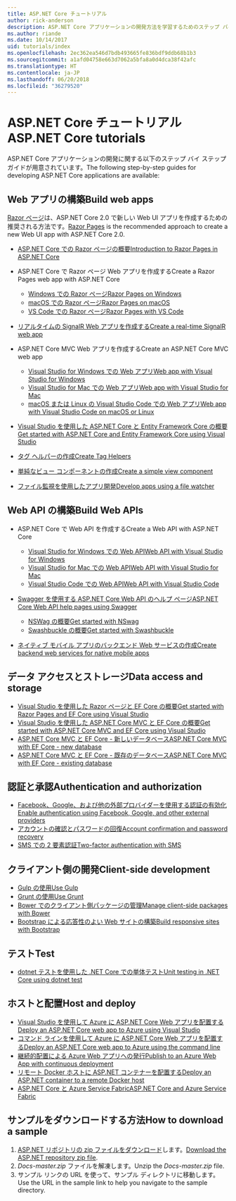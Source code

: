 ```yaml
---
title: ASP.NET Core チュートリアル
author: rick-anderson
description: ASP.NET Core アプリケーションの開発方法を学習するためのステップ バイ ステップ ガイドの一覧です。
ms.author: riande
ms.date: 10/14/2017
uid: tutorials/index
ms.openlocfilehash: 2ec362ea546d7bdb493665fe836bdf9ddb68b1b3
ms.sourcegitcommit: a1afd04758e663d7062a5bfa8a0d4dca38f42afc
ms.translationtype: HT
ms.contentlocale: ja-JP
ms.lasthandoff: 06/20/2018
ms.locfileid: "36279520"
---
```

# <a name="aspnet-core-tutorials"></a><span data-ttu-id="6e77c-103">ASP.NET Core チュートリアル</span><span class="sxs-lookup"><span data-stu-id="6e77c-103">ASP.NET Core tutorials</span></span>

<span data-ttu-id="6e77c-104">ASP.NET Core アプリケーションの開発に関する以下のステップ バイ ステップ ガイドが用意されています。</span><span class="sxs-lookup"><span data-stu-id="6e77c-104">The following step-by-step guides for developing ASP.NET Core applications are available:</span></span>

## <a name="build-web-apps"></a><span data-ttu-id="6e77c-105">Web アプリの構築</span><span class="sxs-lookup"><span data-stu-id="6e77c-105">Build web apps</span></span>

<span data-ttu-id="6e77c-106">[Razor ページ](xref:razor-pages/index)は、ASP.NET Core 2.0 で新しい Web UI アプリを作成するための推奨される方法です。</span><span class="sxs-lookup"><span data-stu-id="6e77c-106">[Razor Pages](xref:razor-pages/index) is the recommended approach to create a new Web UI app with ASP.NET Core 2.0.</span></span>

* [<span data-ttu-id="6e77c-107">ASP.NET Core での Razor ページの概要</span><span class="sxs-lookup"><span data-stu-id="6e77c-107">Introduction to Razor Pages in ASP.NET Core</span></span>](xref:razor-pages/index)
* <span data-ttu-id="6e77c-108">ASP.NET Core で Razor ページ Web アプリを作成する</span><span class="sxs-lookup"><span data-stu-id="6e77c-108">Create a Razor Pages web app with ASP.NET Core</span></span>

   * [<span data-ttu-id="6e77c-109">Windows での Razor ページ</span><span class="sxs-lookup"><span data-stu-id="6e77c-109">Razor Pages on Windows</span></span>](xref:tutorials/razor-pages/index)
   * [<span data-ttu-id="6e77c-110">macOS での Razor ページ</span><span class="sxs-lookup"><span data-stu-id="6e77c-110">Razor Pages on macOS</span></span>](xref:tutorials/razor-pages-mac/index)
   * [<span data-ttu-id="6e77c-111">VS Code での Razor ページ</span><span class="sxs-lookup"><span data-stu-id="6e77c-111">Razor Pages with VS Code</span></span>](xref:tutorials/razor-pages-vsc/index)  

* [<span data-ttu-id="6e77c-112">リアルタイムの SignalR Web アプリを作成する</span><span class="sxs-lookup"><span data-stu-id="6e77c-112">Create a real-time SignalR web app</span></span>](xref:tutorials/signalr)

* <span data-ttu-id="6e77c-113">ASP.NET Core MVC Web アプリを作成する</span><span class="sxs-lookup"><span data-stu-id="6e77c-113">Create an ASP.NET Core MVC web app</span></span>

   * [<span data-ttu-id="6e77c-114">Visual Studio for Windows での Web アプリ</span><span class="sxs-lookup"><span data-stu-id="6e77c-114">Web app with Visual Studio for Windows</span></span>](xref:tutorials/first-mvc-app/index)
   * [<span data-ttu-id="6e77c-115">Visual Studio for Mac での Web アプリ</span><span class="sxs-lookup"><span data-stu-id="6e77c-115">Web app with Visual Studio for Mac</span></span>](xref:tutorials/first-mvc-app-mac/index)
   * [<span data-ttu-id="6e77c-116">macOS または Linux の Visual Studio Code での Web アプリ</span><span class="sxs-lookup"><span data-stu-id="6e77c-116">Web app with Visual Studio Code on macOS or Linux</span></span>](xref:tutorials/first-mvc-app-xplat/index)

* [<span data-ttu-id="6e77c-117">Visual Studio を使用した ASP.NET Core と Entity Framework Core の概要</span><span class="sxs-lookup"><span data-stu-id="6e77c-117">Get started with ASP.NET Core and Entity Framework Core using Visual Studio</span></span>](xref:data/ef-mvc/index)
* [<span data-ttu-id="6e77c-118">タグ ヘルパーの作成</span><span class="sxs-lookup"><span data-stu-id="6e77c-118">Create Tag Helpers</span></span>](xref:mvc/views/tag-helpers/authoring)
* [<span data-ttu-id="6e77c-119">単純なビュー コンポーネントの作成</span><span class="sxs-lookup"><span data-stu-id="6e77c-119">Create a simple view component</span></span>](xref:mvc/views/view-components#walkthrough-creating-a-simple-view-component)
* [<span data-ttu-id="6e77c-120">ファイル監視を使用したアプリ開発</span><span class="sxs-lookup"><span data-stu-id="6e77c-120">Develop apps using a file watcher</span></span>](xref:tutorials/dotnet-watch)

## <a name="build-web-apis"></a><span data-ttu-id="6e77c-121">Web API の構築</span><span class="sxs-lookup"><span data-stu-id="6e77c-121">Build Web APIs</span></span>

* <span data-ttu-id="6e77c-122">ASP.NET Core で Web API を作成する</span><span class="sxs-lookup"><span data-stu-id="6e77c-122">Create a Web API with ASP.NET Core</span></span>

  * [<span data-ttu-id="6e77c-123">Visual Studio for Windows での Web API</span><span class="sxs-lookup"><span data-stu-id="6e77c-123">Web API with Visual Studio for Windows</span></span>](xref:tutorials/first-web-api)
  * [<span data-ttu-id="6e77c-124">Visual Studio for Mac での Web API</span><span class="sxs-lookup"><span data-stu-id="6e77c-124">Web API with Visual Studio for Mac</span></span>](xref:tutorials/first-web-api-mac)
  * [<span data-ttu-id="6e77c-125">Visual Studio Code での Web API</span><span class="sxs-lookup"><span data-stu-id="6e77c-125">Web API with Visual Studio Code</span></span>](xref:tutorials/web-api-vsc)

* [<span data-ttu-id="6e77c-126">Swagger を使用する ASP.NET Core Web API のヘルプ ページ</span><span class="sxs-lookup"><span data-stu-id="6e77c-126">ASP.NET Core Web API help pages using Swagger</span></span>](xref:tutorials/web-api-help-pages-using-swagger)
  * [<span data-ttu-id="6e77c-127">NSWag の概要</span><span class="sxs-lookup"><span data-stu-id="6e77c-127">Get started with NSwag</span></span>](xref:tutorials/get-started-with-nswag)
  * [<span data-ttu-id="6e77c-128">Swashbuckle の概要</span><span class="sxs-lookup"><span data-stu-id="6e77c-128">Get started with Swashbuckle</span></span>](xref:tutorials/get-started-with-swashbuckle)

* [<span data-ttu-id="6e77c-129">ネイティブ モバイル アプリのバックエンド Web サービスの作成</span><span class="sxs-lookup"><span data-stu-id="6e77c-129">Create backend web services for native mobile apps</span></span>](xref:mobile/native-mobile-backend)

## <a name="data-access-and-storage"></a><span data-ttu-id="6e77c-130">データ アクセスとストレージ</span><span class="sxs-lookup"><span data-stu-id="6e77c-130">Data access and storage</span></span>

* [<span data-ttu-id="6e77c-131">Visual Studio を使用した Razor ページと EF Core の概要</span><span class="sxs-lookup"><span data-stu-id="6e77c-131">Get started with Razor Pages and EF Core using Visual Studio</span></span>](xref:data/ef-rp/intro)
* [<span data-ttu-id="6e77c-132">Visual Studio を使用した ASP.NET Core MVC と EF Core の概要</span><span class="sxs-lookup"><span data-stu-id="6e77c-132">Get started with ASP.NET Core MVC and EF Core using Visual Studio</span></span>](xref:data/ef-mvc/index)
* [<span data-ttu-id="6e77c-133">ASP.NET Core MVC と EF Core - 新しいデータベース</span><span class="sxs-lookup"><span data-stu-id="6e77c-133">ASP.NET Core MVC with EF Core - new database</span></span>](/ef/core/get-started/aspnetcore/new-db)
* [<span data-ttu-id="6e77c-134">ASP.NET Core MVC と EF Core - 既存のデータベース</span><span class="sxs-lookup"><span data-stu-id="6e77c-134">ASP.NET Core MVC with EF Core - existing database</span></span>](/ef/core/get-started/aspnetcore/existing-db)

## <a name="authentication-and-authorization"></a><span data-ttu-id="6e77c-135">認証と承認</span><span class="sxs-lookup"><span data-stu-id="6e77c-135">Authentication and authorization</span></span>

* [<span data-ttu-id="6e77c-136">Facebook、Google、および他の外部プロバイダーを使用する認証の有効化</span><span class="sxs-lookup"><span data-stu-id="6e77c-136">Enable authentication using Facebook, Google, and other external providers</span></span>](xref:security/authentication/social/index)
* [<span data-ttu-id="6e77c-137">アカウントの確認とパスワードの回復</span><span class="sxs-lookup"><span data-stu-id="6e77c-137">Account confirmation and password recovery</span></span>](xref:security/authentication/accconfirm)
* [<span data-ttu-id="6e77c-138">SMS での 2 要素認証</span><span class="sxs-lookup"><span data-stu-id="6e77c-138">Two-factor authentication with SMS</span></span>](xref:security/authentication/2fa)

## <a name="client-side-development"></a><span data-ttu-id="6e77c-139">クライアント側の開発</span><span class="sxs-lookup"><span data-stu-id="6e77c-139">Client-side development</span></span>

* [<span data-ttu-id="6e77c-140">Gulp の使用</span><span class="sxs-lookup"><span data-stu-id="6e77c-140">Use Gulp</span></span>](xref:client-side/using-gulp)
* [<span data-ttu-id="6e77c-141">Grunt の使用</span><span class="sxs-lookup"><span data-stu-id="6e77c-141">Use Grunt</span></span>](xref:client-side/using-grunt)
* [<span data-ttu-id="6e77c-142">Bower でのクライアント側パッケージの管理</span><span class="sxs-lookup"><span data-stu-id="6e77c-142">Manage client-side packages with Bower</span></span>](xref:client-side/bower)
* [<span data-ttu-id="6e77c-143">Bootstrap による応答性のよい Web サイトの構築</span><span class="sxs-lookup"><span data-stu-id="6e77c-143">Build responsive sites with Bootstrap</span></span>](xref:client-side/bootstrap)

## <a name="test"></a><span data-ttu-id="6e77c-144">テスト</span><span class="sxs-lookup"><span data-stu-id="6e77c-144">Test</span></span>

* [<span data-ttu-id="6e77c-145">dotnet テストを使用した .NET Core での単体テスト</span><span class="sxs-lookup"><span data-stu-id="6e77c-145">Unit testing in .NET Core using dotnet test</span></span>](/dotnet/articles/core/testing/unit-testing-with-dotnet-test)

## <a name="host-and-deploy"></a><span data-ttu-id="6e77c-146">ホストと配置</span><span class="sxs-lookup"><span data-stu-id="6e77c-146">Host and deploy</span></span>

* [<span data-ttu-id="6e77c-147">Visual Studio を使用して Azure に ASP.NET Core Web アプリを配置する</span><span class="sxs-lookup"><span data-stu-id="6e77c-147">Deploy an ASP.NET Core web app to Azure using Visual Studio</span></span>](xref:tutorials/publish-to-azure-webapp-using-vs)
* [<span data-ttu-id="6e77c-148">コマンド ラインを使用して Azure に ASP.NET Core Web アプリを配置する</span><span class="sxs-lookup"><span data-stu-id="6e77c-148">Deploy an ASP.NET Core web app to Azure using the command line</span></span>](xref:tutorials/publish-to-azure-webapp-using-cli)
* [<span data-ttu-id="6e77c-149">継続的配置による Azure Web アプリへの発行</span><span class="sxs-lookup"><span data-stu-id="6e77c-149">Publish to an Azure Web App with continuous deployment</span></span>](xref:host-and-deploy/azure-apps/azure-continuous-deployment)
* [<span data-ttu-id="6e77c-150">リモート Docker ホストに ASP.NET コンテナーを配置する</span><span class="sxs-lookup"><span data-stu-id="6e77c-150">Deploy an ASP.NET container to a remote Docker host</span></span>](/azure/vs-azure-tools-docker-hosting-web-apps-in-docker)
* [<span data-ttu-id="6e77c-151">ASP.NET Core と Azure Service Fabric</span><span class="sxs-lookup"><span data-stu-id="6e77c-151">ASP.NET Core and Azure Service Fabric</span></span>](/azure/service-fabric/service-fabric-add-a-web-frontend)

<a name="download"></a>
## <a name="how-to-download-a-sample"></a><span data-ttu-id="6e77c-152">サンプルをダウンロードする方法</span><span class="sxs-lookup"><span data-stu-id="6e77c-152">How to download a sample</span></span>

1. <span data-ttu-id="6e77c-153">[ASP.NET リポジトリの zip ファイルをダウンロード](https://codeload.github.com/aspnet/Docs/zip/master)します。</span><span class="sxs-lookup"><span data-stu-id="6e77c-153">[Download the ASP.NET repository zip file](https://codeload.github.com/aspnet/Docs/zip/master).</span></span>
1. <span data-ttu-id="6e77c-154">*Docs-master.zip* ファイルを解凍します。</span><span class="sxs-lookup"><span data-stu-id="6e77c-154">Unzip the *Docs-master.zip* file.</span></span>
1. <span data-ttu-id="6e77c-155">サンプル リンクの URL を使って、サンプル ディレクトリに移動します。</span><span class="sxs-lookup"><span data-stu-id="6e77c-155">Use the URL in the sample link to help you navigate to the sample directory.</span></span>

